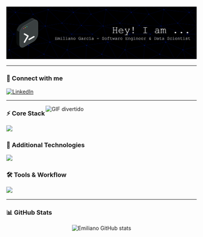 ![Header](./github-header-banner.png)

---

### 👋 Connect with me  
<a href="https://www.linkedin.com/in/emiliano-garcia-montemayor-394664321/">
  <img alt="LinkedIn" width="32px" src="https://img.icons8.com/color/48/000000/linkedin-circled--v3.png"/>
</a>

---

<img align="right" alt="GIF divertido" src="https://media1.giphy.com/media/v1.Y2lkPTc5MGI3NjExZG5sdW9mYTg0OG1mMmV6amxkOTN6MW00YXdsNW5xMXE0cDVoeHcycSZlcD12MV9pbnRlcm5hbF9naWZfYnlfaWQmY3Q9Zw/H03PuVdwREB21ANkLX/giphy.gif" width="400"/>

### ⚡ Core Stack  
<p align="left">
  <a href="https://skillicons.dev">
    <img src="https://skillicons.dev/icons?i=py,mysql,django,css,html,sklearn,tensorflow,anaconda&perline=8"/>
  </a>
</p>



### 🧩 Additional Technologies  
<p align="left">
  <a href="https://skillicons.dev">
    <img src="https://skillicons.dev/icons?i=azure,js,c,cpp,opencv,figma,linux&perline=8"/>
  </a>
</p>



### 🛠️ Tools & Workflow  
<p align="left">
  <a href="https://skillicons.dev">
    <img src="https://skillicons.dev/icons?i=vscode,github,git,stackoverflow,notion,sublime,md&perline=8"/>
  </a>
</p>

---

### 📊 GitHub Stats  
<p align="center">
  <img src="https://github-readme-stats.vercel.app/api?username=EmiGM-noobsaibot&show_icons=true&theme=midnight-purple" alt="Emiliano GitHub stats"/>
</p>

